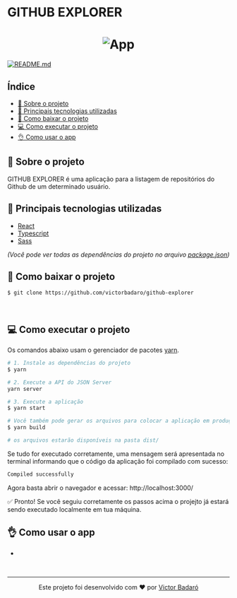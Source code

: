 # GITHUB EXPLORER

<h1 align="center">
    <img src="./docs/running.gif" alt="App">
</h1>

[![README.md](https://img.shields.io/badge/-Read%20in%20English-brightgreen?style=for-the-badge)](./README.md)

## Índice

- [🧾 Sobre o projeto](#-sobre-o-projeto)
- [🚀 Principais tecnologias utilizadas](#-principais-tecnologias-utilizadas)
- [🔽 Como baixar o projeto](#-como-baixar-o-projeto)
- [💻 Como executar o projeto](#-como-executar-o-projeto)
- [👌 Como usar o app](#-como-usar-o-app)
  <br>

## 🧾 Sobre o projeto

GITHUB EXPLORER é uma aplicação para a listagem de repositórios do Github de um determinado usuário.
<br>

## 🚀 Principais tecnologias utilizadas

- [React](https://reactjs.org/)
- [Typescript](https://www.typescriptlang.org/)
- [Sass](https://sass-lang.com/)

_(Você pode ver todas as dependências do projeto no arquivo [package.json](./package.json))_
<br>

## 🔽 Como baixar o projeto

```bash
$ git clone https://github.com/victorbadaro/github-explorer
```

<br>

## 💻 Como executar o projeto

Os comandos abaixo usam o gerenciador de pacotes [yarn](https://yarnpkg.com/).

```bash
# 1. Instale as dependências do projeto
$ yarn

# 2. Execute a API do JSON Server
yarn server

# 3. Execute a aplicação
$ yarn start

# Você também pode gerar os arquivos para colocar a aplicação em produção com:
$ yarn build

# os arquivos estarão disponíveis na pasta dist/
```

Se tudo for executado corretamente, uma mensagem será apresentada no terminal informando que o código da aplicação foi compilado com sucesso:

```bash
Compiled successfully
```

Agora basta abrir o navegador e acessar: http://localhost:3000/

✅ Pronto! Se você seguiu corretamente os passos acima o projejto já estará sendo executado localmente em tua máquina.
<br>

## 👌 Como usar o app

-

<br>

---

<p align="center">Este projeto foi desenvolvido com ❤ por <a href="https://github.com/victorbadaro">Victor Badaró</a></p>
